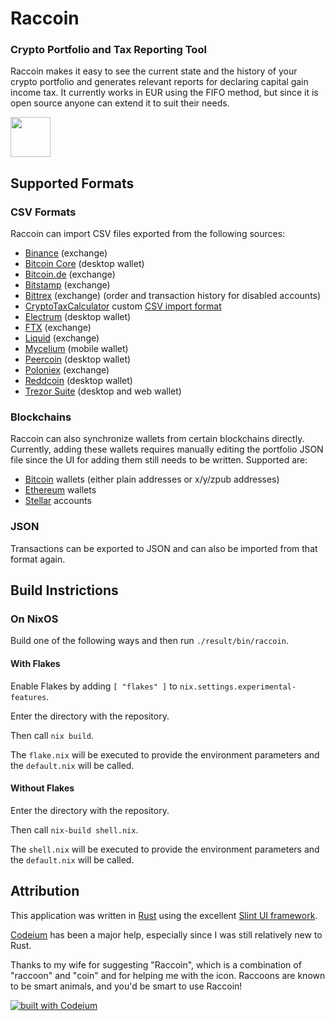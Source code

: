 # Raccoin

### Crypto Portfolio and Tax Reporting Tool

Raccoin makes it easy to see the current state and the history of your crypto
portfolio and generates relevant reports for declaring capital gain income tax.
It currently works in EUR using the FIFO method, but since it is open source
anyone can extend it to suit their needs.

<img src="raccoin_ui/ui/icons/app-icon.svg" width="64" height="64">

## Supported Formats

### CSV Formats

Raccoin can import CSV files exported from the following sources:

* [Binance](https://www.binance.com/) (exchange)
* [Bitcoin Core](https://bitcoin.org/en/bitcoin-core/) (desktop wallet)
* [Bitcoin.de](https://www.bitcoin.de/de) (exchange)
* [Bitstamp](https://www.bitstamp.net/) (exchange)
* [Bittrex](https://bittrex.com/) (exchange) (order and transaction history for disabled accounts)
* [CryptoTaxCalculator](https://cryptotaxcalculator.io/) custom [CSV import format](https://help.cryptotaxcalculator.io/en/articles/5777675-advanced-manual-custom-csv-import)
* [Electrum](https://www.electrum.org/) (desktop wallet)
* [FTX](https://ftx.com/) (exchange)
* [Liquid](https://www.liquid.com/) (exchange)
* [Mycelium](https://wallet.mycelium.com/) (mobile wallet)
* [Peercoin](https://www.peercoin.net/wallet) (desktop wallet)
* [Poloniex](https://poloniex.com/) (exchange)
* [Reddcoin](https://www.reddcoin.com/reddwallet.html) (desktop wallet)
* [Trezor Suite](https://trezor.io/trezor-suite) (desktop and web wallet)

### Blockchains

Raccoin can also synchronize wallets from certain blockchains directly. Currently, adding these wallets requires manually editing the portfolio JSON file since the UI for adding them still needs to be written. Supported are:

* [Bitcoin](https://bitcoin.org/) wallets (either plain addresses or x/y/zpub addresses)
* [Ethereum](https://ethereum.org/) wallets
* [Stellar](https://stellar.org/) accounts

### JSON

Transactions can be exported to JSON and can also be imported from that format again.

## Build Instrictions

### On NixOS

Build one of the following ways and then run `./result/bin/raccoin`. 

#### With Flakes

Enable Flakes by adding `[ "flakes" ]` to `nix.settings.experimental-features`.

Enter the directory with the repository.

Then call `nix build`.

The `flake.nix` will be executed to provide the environment parameters and the `default.nix` will be called.

#### Without Flakes

Enter the directory with the repository.

Then call `nix-build shell.nix`.

The `shell.nix` will be executed to provide the environment parameters and the `default.nix` will be called.

## Attribution

This application was written in [Rust](https://www.rust-lang.org/) using the excellent [Slint UI framework](https://slint.dev/).

[Codeium](https://codeium.com) has been a major help, especially since I was still relatively new to Rust.

Thanks to my wife for suggesting "Raccoin", which is a combination of "raccoon" and "coin" and for helping me with the icon. Raccoons are known to be smart animals, and you'd be smart to use Raccoin!

[![built with Codeium](https://codeium.com/badges/main)](https://codeium.com/profile)
